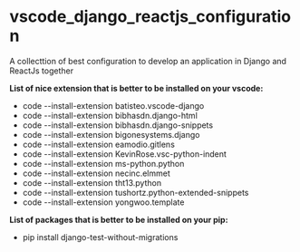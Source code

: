 # vscode_django_reactjs_configuration
A collecttion of best configuration to develop an application in Django and ReactJs together


**List of nice extension that is better to be installed on your vscode:**

* code --install-extension batisteo.vscode-django
* code --install-extension bibhasdn.django-html
* code --install-extension bibhasdn.django-snippets
* code --install-extension bigonesystems.django
* code --install-extension eamodio.gitlens
* code --install-extension KevinRose.vsc-python-indent
* code --install-extension ms-python.python
* code --install-extension necinc.elmmet
* code --install-extension tht13.python
* code --install-extension tushortz.python-extended-snippets
* code --install-extension yongwoo.template

**List of packages that is better to be installed on your pip:**

* pip install django-test-without-migrations
